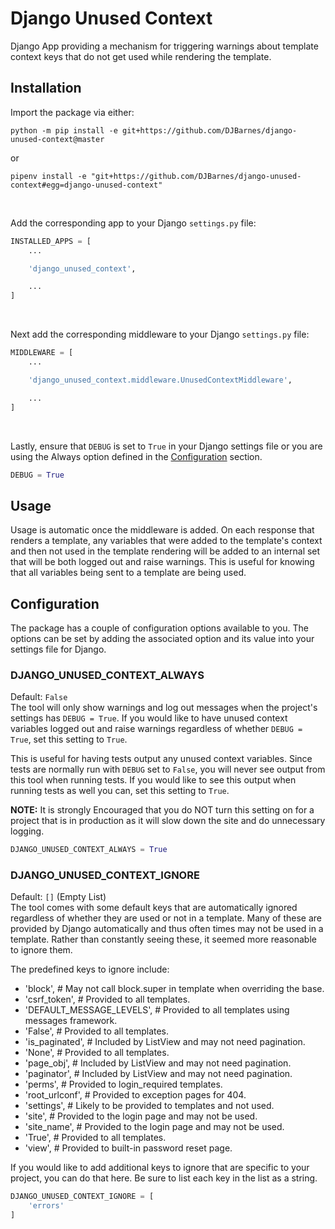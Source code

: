 Django Unused Context
=====================

Django App providing a mechanism for triggering warnings about template context
keys that do not get used while rendering the template.


## Installation
Import the package via either:
```shell
python -m pip install -e git+https://github.com/DJBarnes/django-unused-context@master
```
or
```shell
pipenv install -e "git+https://github.com/DJBarnes/django-unused-context#egg=django-unused-context"
```

<br>

Add the corresponding app to your Django `settings.py` file:
```python
INSTALLED_APPS = [
    ...

    'django_unused_context',

    ...
]
```

<br>

Next add the corresponding middleware to your Django `settings.py` file:
```python
MIDDLEWARE = [
    ...

    'django_unused_context.middleware.UnusedContextMiddleware',

    ...
]
```

<br>

Lastly, ensure that `DEBUG` is set to `True` in your Django settings file or
you are using the Always option defined in the [Configuration](#configuration)
section.
```python
DEBUG = True
```

## Usage
Usage is automatic once the middleware is added. On each response that renders
a template, any variables that were added to the template's context and then
not used in the template rendering will be added to an internal set that will
be both logged out and raise warnings. This is useful for knowing that all
variables being sent to a template are being used.

## Configuration
The package has a couple of configuration options available to you.
The options can be set by adding the associated option and its value into
your settings file for Django.

### DJANGO_UNUSED_CONTEXT_ALWAYS
Default: ```False```<br>
The tool will only show warnings and log out messages when the project's
settings has `DEBUG = True`. If you would like to have unused context variables
logged out and raise warnings regardless of whether `DEBUG = True`, set this
setting to `True`.

This is useful for having tests output any unused context variables.
Since tests are normally run with `DEBUG` set to `False`, you will never see
output from this tool when running tests. If you would like to see this output
when running tests as well you can, set this setting to `True`.

**NOTE:** It is strongly Encouraged that you do NOT turn this setting on for a
project that is in production as it will slow down the site and do unnecessary
logging.

```python
DJANGO_UNUSED_CONTEXT_ALWAYS = True
```

### DJANGO_UNUSED_CONTEXT_IGNORE
Default: ```[]``` (Empty List)<br>
The tool comes with some default keys that are automatically ignored regardless
of whether they are used or not in a template. Many of these are provided by
Django automatically and thus often times may not be used in a template.
Rather than constantly seeing these, it seemed more reasonable to ignore them.

The predefined keys to ignore include:

* 'block',                   # May not call block.super in template when overriding the base.
* 'csrf_token',              # Provided to all templates.
* 'DEFAULT_MESSAGE_LEVELS',  # Provided to all templates using messages framework.
* 'False',                   # Provided to all templates.
* 'is_paginated',            # Included by ListView and may not need pagination.
* 'None',                    # Provided to all templates.
* 'page_obj',                # Included by ListView and may not need pagination.
* 'paginator',               # Included by ListView and may not need pagination.
* 'perms',                   # Provided to login_required templates.
* 'root_urlconf',            # Provided to exception pages for 404.
* 'settings',                # Likely to be provided to templates and not used.
* 'site',                    # Provided to the login page and may not be used.
* 'site_name',               # Provided to the login page and may not be used.
* 'True',                    # Provided to all templates.
* 'view',                    # Provided to built-in password reset page.

If you would like to add additional keys to ignore that are specific to your
project, you can do that here.
Be sure to list each key in the list as a string.
```python
DJANGO_UNUSED_CONTEXT_IGNORE = [
    'errors'
]
```
